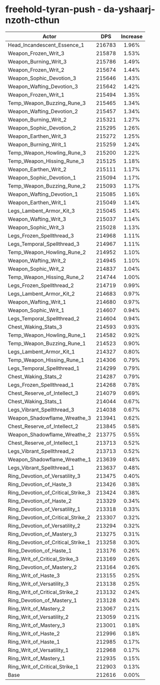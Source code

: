# freehold-tyran-push - da-yshaarj-nzoth-cthun
| Actor | DPS | Increase |
|---|:---:|:---:|
|Head_Incandescent_Essence_1|216783|1.96%|
|Weapon_Frozen_Writ_3|215878|1.53%|
|Weapon_Burning_Writ_3|215786|1.49%|
|Weapon_Frozen_Writ_2|215674|1.44%|
|Weapon_Sophic_Devotion_3|215646|1.43%|
|Weapon_Wafting_Devotion_3|215642|1.42%|
|Weapon_Frozen_Writ_1|215494|1.35%|
|Temp_Weapon_Buzzing_Rune_3|215465|1.34%|
|Weapon_Wafting_Devotion_2|215457|1.34%|
|Weapon_Burning_Writ_2|215321|1.27%|
|Weapon_Sophic_Devotion_2|215295|1.26%|
|Weapon_Earthen_Writ_3|215272|1.25%|
|Weapon_Burning_Writ_1|215259|1.24%|
|Temp_Weapon_Howling_Rune_3|215200|1.22%|
|Temp_Weapon_Hissing_Rune_3|215125|1.18%|
|Weapon_Earthen_Writ_2|215111|1.17%|
|Weapon_Sophic_Devotion_1|215094|1.17%|
|Temp_Weapon_Buzzing_Rune_2|215093|1.17%|
|Weapon_Wafting_Devotion_1|215085|1.16%|
|Weapon_Earthen_Writ_1|215049|1.14%|
|Legs_Lambent_Armor_Kit_3|215045|1.14%|
|Weapon_Wafting_Writ_3|215037|1.14%|
|Weapon_Sophic_Writ_3|215028|1.13%|
|Legs_Frozen_Spellthread_3|214968|1.11%|
|Legs_Temporal_Spellthread_3|214967|1.11%|
|Temp_Weapon_Howling_Rune_2|214952|1.10%|
|Weapon_Wafting_Writ_2|214945|1.10%|
|Weapon_Sophic_Writ_2|214837|1.04%|
|Temp_Weapon_Hissing_Rune_2|214744|1.00%|
|Legs_Frozen_Spellthread_2|214719|0.99%|
|Legs_Lambent_Armor_Kit_2|214683|0.97%|
|Weapon_Wafting_Writ_1|214680|0.97%|
|Weapon_Sophic_Writ_1|214607|0.94%|
|Legs_Temporal_Spellthread_2|214604|0.94%|
|Chest_Waking_Stats_3|214593|0.93%|
|Temp_Weapon_Howling_Rune_1|214582|0.92%|
|Temp_Weapon_Buzzing_Rune_1|214523|0.90%|
|Legs_Lambent_Armor_Kit_1|214327|0.80%|
|Temp_Weapon_Hissing_Rune_1|214306|0.79%|
|Legs_Temporal_Spellthread_1|214299|0.79%|
|Chest_Waking_Stats_2|214287|0.79%|
|Legs_Frozen_Spellthread_1|214268|0.78%|
|Chest_Reserve_of_Intellect_3|214079|0.69%|
|Chest_Waking_Stats_1|214044|0.67%|
|Legs_Vibrant_Spellthread_3|214038|0.67%|
|Weapon_Shadowflame_Wreathe_3|213941|0.62%|
|Chest_Reserve_of_Intellect_2|213845|0.58%|
|Weapon_Shadowflame_Wreathe_2|213775|0.55%|
|Chest_Reserve_of_Intellect_1|213713|0.52%|
|Legs_Vibrant_Spellthread_2|213713|0.52%|
|Weapon_Shadowflame_Wreathe_1|213639|0.48%|
|Legs_Vibrant_Spellthread_1|213637|0.48%|
|Ring_Devotion_of_Versatility_3|213475|0.40%|
|Ring_Devotion_of_Haste_3|213426|0.38%|
|Ring_Devotion_of_Critical_Strike_3|213424|0.38%|
|Ring_Devotion_of_Haste_2|213329|0.34%|
|Ring_Devotion_of_Versatility_1|213318|0.33%|
|Ring_Devotion_of_Critical_Strike_2|213307|0.32%|
|Ring_Devotion_of_Versatility_2|213294|0.32%|
|Ring_Devotion_of_Mastery_3|213275|0.31%|
|Ring_Devotion_of_Critical_Strike_1|213258|0.30%|
|Ring_Devotion_of_Haste_1|213176|0.26%|
|Ring_Writ_of_Critical_Strike_3|213169|0.26%|
|Ring_Devotion_of_Mastery_2|213164|0.26%|
|Ring_Writ_of_Haste_3|213155|0.25%|
|Ring_Writ_of_Versatility_3|213138|0.25%|
|Ring_Writ_of_Critical_Strike_2|213132|0.24%|
|Ring_Devotion_of_Mastery_1|213128|0.24%|
|Ring_Writ_of_Mastery_2|213067|0.21%|
|Ring_Writ_of_Versatility_2|213059|0.21%|
|Ring_Writ_of_Mastery_3|213001|0.18%|
|Ring_Writ_of_Haste_2|212996|0.18%|
|Ring_Writ_of_Haste_1|212985|0.17%|
|Ring_Writ_of_Versatility_1|212968|0.17%|
|Ring_Writ_of_Mastery_1|212935|0.15%|
|Ring_Writ_of_Critical_Strike_1|212903|0.13%|
|Base|212616|0.00%|
